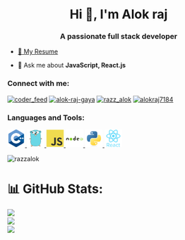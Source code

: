 <h1 align="center">Hi 👋, I'm Alok raj</h1>
<h3 align="center">A passionate full stack developer</h3>

- <a href="https://drive.google.com/file/d/13DsFBW6ihnV4HVtQzGB-erDqhNov4zZ0/view?usp=sharing" target="_blank">📑 My Resume</a>




- 💬 Ask me about **JavaScript, React.js**

<h3 align="left">Connect with me:</h3>
<p align="left">
<a href="https://twitter.com/coder_feed" target="blank"><img align="center" src="https://raw.githubusercontent.com/rahuldkjain/github-profile-readme-generator/master/src/images/icons/Social/twitter.svg" alt="coder_feed" height="30" width="40" /></a>
<a href="https://linkedin.com/in/alok-raj-gaya" target="blank"><img align="center" src="https://raw.githubusercontent.com/rahuldkjain/github-profile-readme-generator/master/src/images/icons/Social/linked-in-alt.svg" alt="alok-raj-gaya" height="30" width="40" /></a>
<a href="https://instagram.com/razz_alok" target="blank"><img align="center" src="https://raw.githubusercontent.com/rahuldkjain/github-profile-readme-generator/master/src/images/icons/Social/instagram.svg" alt="razz_alok" height="30" width="40" /></a>
<a href="https://www.hackerrank.com/alokraj7184" target="blank"><img align="center" src="https://raw.githubusercontent.com/rahuldkjain/github-profile-readme-generator/master/src/images/icons/Social/hackerrank.svg" alt="alokraj7184" height="30" width="40" /></a>
</p>

<h3 align="left">Languages and Tools:</h3>
<p align="left"> <a href="https://www.w3schools.com/cpp/" target="_blank" rel="noreferrer"> <img src="https://raw.githubusercontent.com/devicons/devicon/master/icons/cplusplus/cplusplus-original.svg" alt="cplusplus" width="40" height="40"/> </a> <a href="https://golang.org" target="_blank" rel="noreferrer"> <img src="https://raw.githubusercontent.com/devicons/devicon/master/icons/go/go-original.svg" alt="go" width="40" height="40"/> </a> <a href="https://developer.mozilla.org/en-US/docs/Web/JavaScript" target="_blank" rel="noreferrer"> <img src="https://raw.githubusercontent.com/devicons/devicon/master/icons/javascript/javascript-original.svg" alt="javascript" width="40" height="40"/> </a> <a href="https://nodejs.org" target="_blank" rel="noreferrer"> <img src="https://raw.githubusercontent.com/devicons/devicon/master/icons/nodejs/nodejs-original-wordmark.svg" alt="nodejs" width="40" height="40"/> </a> <a href="https://www.python.org" target="_blank" rel="noreferrer"> <img src="https://raw.githubusercontent.com/devicons/devicon/master/icons/python/python-original.svg" alt="python" width="40" height="40"/> </a> <a href="https://reactjs.org/" target="_blank" rel="noreferrer"> <img src="https://raw.githubusercontent.com/devicons/devicon/master/icons/react/react-original-wordmark.svg" alt="react" width="40" height="40"/> </a> </p>

<p><img align="center" src="https://github-readme-stats.vercel.app/api/top-langs?username=razzalok&show_icons=true&locale=en&layout=compact" alt="razzalok" /></p>



# 📊 GitHub Stats:
![](https://github-readme-stats.vercel.app/api?username=razzalok&theme=dark&hide_border=false&include_all_commits=false&count_private=false)<br/>
![](https://github-readme-streak-stats.herokuapp.com/?user=razzalok&theme=dark&hide_border=false)<br/>
![](https://github-readme-stats.vercel.app/api/top-langs/?username=razzalok&theme=dark&hide_border=false&include_all_commits=false&count_private=false&layout=compact)
